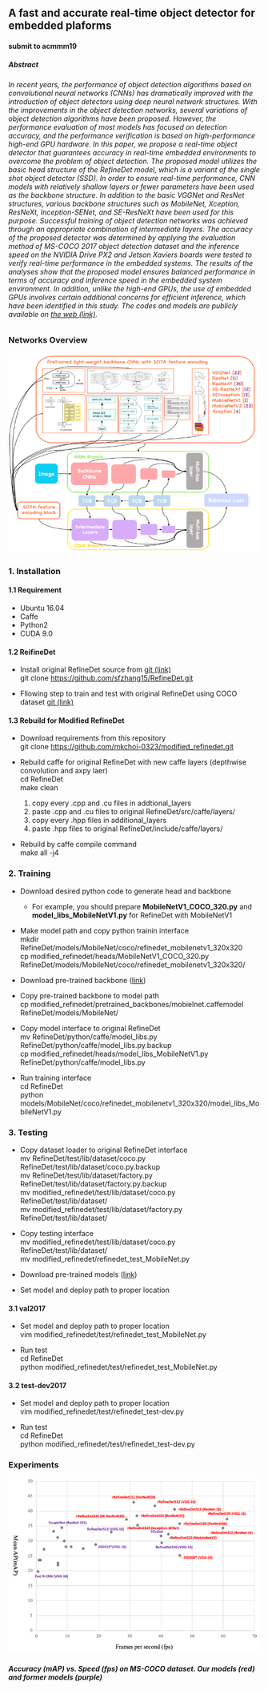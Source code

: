 ## A fast and accurate real-time object detector for embedded plaforms

#### submit to acmmm19

##### Abstract
###### In recent years, the performance of object detection algorithms based on convolutional neural networks (CNNs) has dramatically improved with the introduction of object detectors using deep neural network structures. With the improvements in the object detection networks, several variations of object detection algorithms have been proposed. However, the performance evaluation of most models has focused on detection accuracy, and the performance verification is based on high-performance high-end GPU hardware. In this paper, we propose a real-time object detector that guarantees accuracy in real-time embedded environments to overcome the problem of object detection. The proposed model utilizes the basic head structure of the RefineDet model, which is a variant of the single shot object detector (SSD). In order to ensure real-time performance, CNN models with relatively shallow layers or fewer parameters have been used as the backbone structure. In addition to the basic VGGNet and ResNet structures, various backbone structures such as MobileNet, Xception, ResNeXt, Inception-SENet, and SE-ResNeXt have been used for this purpose. Successful training of object detection networks was achieved through an appropriate combination of intermediate layers. The accuracy of the proposed detector was determined by applying the evaluation method of MS-COCO 2017 object detection dataset and the inference speed on the NVIDIA Drive PX2 and Jetson Xaviers boards were tested to verify real-time performance in the embedded systems. The results of the analyses show that the proposed model ensures balanced performance in terms of accuracy and inference speed in the embedded system environment. In addition, unlike the high-end GPUs, the use of embedded GPUs involves certain additional concerns for efficient inference, which have been identified in this study. The codes and models are publicly available on [the web (link)](https://github.com/mkchoi-0323/modified_refinedet/).

### Networks Overview
<img src="./imgs/figure2.png" width="500" height="400">

### 1. Installation
#### 1.1 Requirement
- Ubuntu 16.04
- Caffe
- Python2
- CUDA 9.0

#### 1.2 ReifineDet
- Install original RefineDet source from [git (link)](https://github.com/sfzhang15/RefineDet)  
  git clone https://github.com/sfzhang15/RefineDet.git
  
- Fllowing step to train and test with original RefineDet using COCO dataset [git (link)](http://cocodataset.org/#home)

#### 1.3 Rebuild for Modified RefineDet
- Download requirements from this repository  
  git clone https://github.com/mkchoi-0323/modified_refinedet.git

- Rebuild caffe for original RefineDet with new caffe layers (depthwise convolution and axpy laer)  
  cd RefineDet  
  make clean  
  1. copy every .cpp and .cu files in addtional_layers  
  2. paste .cpp and .cu files to original RefineDet/src/caffe/layers/  
  3. copy every .hpp files in additional_layers  
  4. paste .hpp files to original RefineDet/include/caffe/layers/  

- Rebuild by caffe compile command  
  make all -j4

### 2. Training
- Download desired python code to generate head and backbone  
  * For example, you should prepare **MobileNetV1_COCO_320.py** and **model_libs_MobileNetV1.py** for RefineDet with MobileNetV1

- Make model path and copy python trainin interface  
  mkdir RefineDet/models/MobileNet/coco/refinedet_mobilenetv1_320x320  
  cp modified_refinedet/heads/MobileNetV1_COCO_320.py RefineDet/models/MobileNet/coco/refinedet_mobilenetv1_320x320/

- Download pre-trained backbone ([link](https://drive.google.com/drive/folders/1yMk-NwEisESKt6c8emIvmi1SCYFI0VbJ?usp=sharing))

- Copy pre-trained backbone to model path  
  cp modified_refinedet/pretrained_backbones/mobielnet.caffemodel RefineDet/models/MobileNet/  

- Copy model interface to original RefineDet  
  mv RefineDet/python/caffe/model_libs.py RefineDet/python/caffe/model_libs.py.backup   
  cp modified_refinedet/heads/model_libs_MobileNetV1.py RefineDet/python/caffe/model_libs.py  
  
- Run training interface  
  cd RefineDet  
  python models/MobileNet/coco/refinedet_mobilenetv1_320x320/model_libs_MobileNetV1.py  

### 3. Testing
- Copy dataset loader to original RefineDet interface  
  mv RefineDet/test/lib/dataset/coco.py RefineDet/test/lib/dataset/coco.py.backup  
  mv RefineDet/test/lib/dataset/factory.py RefineDet/test/lib/dataset/factory.py.backup  
  mv modified_refinedet/test/lib/dataset/coco.py RefineDet/test/lib/dataset/  
  mv modified_refinedet/test/lib/dataset/factory.py RefineDet/test/lib/dataset/  
  
- Copy testing interface  
  mv modified_refinedet/test/lib/dataset/coco.py RefineDet/test/lib/dataset/  
  mv modified_refinedet/refinedet_test_MobileNet.py  

- Download pre-trained models ([link](https://drive.google.com/open?id=1NrC9p4R-z4HmN29A13boo_srfgwfmLah))

- Set model and deploy path to proper location

#### 3.1 val2017
- Set model and deploy path to proper location  
  vim modified_refinedet/test/refinedet_test_MobileNet.py

- Run test  
  cd RefineDet  
  python modified_refinedet/test/refinedet_test_MobileNet.py

#### 3.2 test-dev2017
- Set model and deploy path to proper location  
  vim modified_refinedet/test/refinedet_test-dev.py
  
- Run test  
  cd RefineDet  
  python modified_refinedet/test/refinedet_test-dev.py
  
### Experiments
<img src="./imgs/figure1.png" width="500" height="350"> 

##### Accuracy (mAP) vs. Speed (fps) on MS-COCO dataset. Our models (red) and former models (purple)
